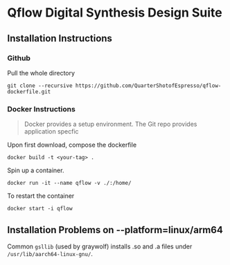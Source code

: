 # Qflow Digital Synthesis Design Suite

## Installation Instructions

### Github

Pull the whole directory

```
git clone --recursive https://github.com/QuarterShotofEspresso/qflow-dockerfile.git
```

### Docker Instructions

> Docker provides a setup environment. The Git repo provides application specfic

Upon first download, compose the dockerfile

```
docker build -t <your-tag> .
```

Spin up a container.

```
docker run -it --name qflow -v ./:/home/
```

To restart the container

```
docker start -i qflow
```


## Installation Problems on --platform=linux/arm64

Common `gsllib` (used by graywolf) installs .so and .a files under `/usr/lib/aarch64-linux-gnu/`.


